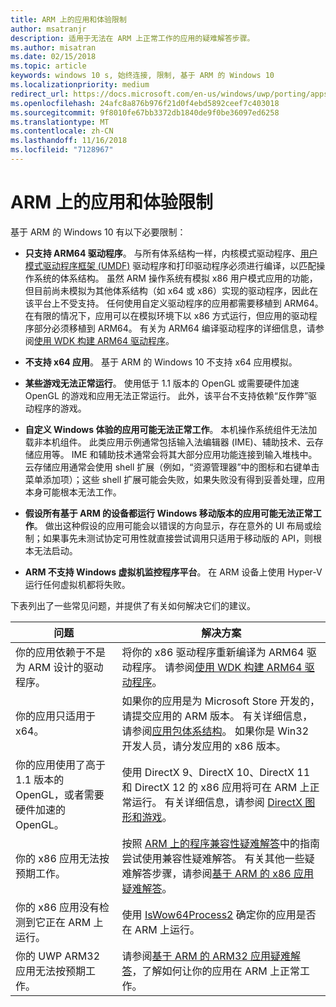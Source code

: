 ```yaml
---
title: ARM 上的应用和体验限制
author: msatranjr
description: 适用于无法在 ARM 上正常工作的应用的疑难解答步骤。
ms.author: misatran
ms.date: 02/15/2018
ms.topic: article
keywords: windows 10 s, 始终连接, 限制, 基于 ARM 的 Windows 10
ms.localizationpriority: medium
redirect_url: https://docs.microsoft.com/en-us/windows/uwp/porting/apps-on-arm-troubleshooting-x86
ms.openlocfilehash: 24afc8a876b976f21d0f4ebd5892ceef7c403018
ms.sourcegitcommit: 9f8010fe67bb3372db1840de9f0be36097ed6258
ms.translationtype: MT
ms.contentlocale: zh-CN
ms.lasthandoff: 11/16/2018
ms.locfileid: "7128967"
---
```

# <a name="limitations-of-apps-and-experiences-on-arm"></a>ARM 上的应用和体验限制
基于 ARM 的 Windows 10 有以下必要限制：

- **只支持 ARM64 驱动程序**。 与所有体系结构一样，内核模式驱动程序、[用户模式驱动程序框架 (UMDF)](https://docs.microsoft.com/en-us/windows-hardware/drivers/wdf/overview-of-the-umdf) 驱动程序和打印驱动程序必须进行编译，以匹配操作系统的体系结构。 虽然 ARM 操作系统有模拟 x86 用户模式应用的功能，但目前尚未模拟为其他体系结构（如 x64 或 x86）实现的驱动程序，因此在该平台上不受支持。 任何使用自定义驱动程序的应用都需要移植到 ARM64。 在有限的情况下，应用可以在模拟环境下以 x86 方式运行，但应用的驱动程序部分必须移植到 ARM64。 有关为 ARM64 编译驱动程序的详细信息，请参阅[使用 WDK 构建 ARM64 驱动程序](https://review.docs.microsoft.com/en-us/windows-hardware/drivers/develop/building-arm64-drivers?branch=rs4-arm64)。

- **不支持 x64 应用**。 基于 ARM 的 Windows 10 不支持 x64 应用模拟。

- **某些游戏无法正常运行**。 使用低于 1.1 版本的 OpenGL 或需要硬件加速 OpenGL 的游戏和应用无法正常运行。 此外，该平台不支持依赖“反作弊”驱动程序的游戏。

- **自定义 Windows 体验的应用可能无法正常工作**。 本机操作系统组件无法加载非本机组件。 此类应用示例通常包括输入法编辑器 (IME)、辅助技术、云存储应用等。 IME 和辅助技术通常会将其大部分应用功能连接到输入堆栈中。 云存储应用通常会使用 shell 扩展（例如，“资源管理器”中的图标和右键单击菜单添加项）；这些 shell 扩展可能会失败，如果失败没有得到妥善处理，应用本身可能根本无法工作。

- **假设所有基于 ARM 的设备都运行 Windows 移动版本的应用可能无法正常工作**。 做出这种假设的应用可能会以错误的方向显示，存在意外的 UI 布局或绘制；如果事先未测试协定可用性就直接尝试调用只适用于移动版的 API，则根本无法启动。

- **ARM 不支持 Windows 虚拟机监控程序平台**。 在 ARM 设备上使用 Hyper-V 运行任何虚拟机都将失败。

下表列出了一些常见问题，并提供了有关如何解决它们的建议。

|问题|解决方案|
|-----|--------|
| 你的应用依赖于不是为 ARM 设计的驱动程序。 | 将你的 x86 驱动程序重新编译为 ARM64 驱动程序。 请参阅[使用 WDK 构建 ARM64 驱动程序](https://docs.microsoft.com/en-us/windows-hardware/drivers/develop/building-arm64-drivers)。 |
| 你的应用只适用于 x64。 | 如果你的应用是为 Microsoft Store 开发的，请提交应用的 ARM 版本。 有关详细信息，请参阅[应用包体系结构](../packaging/device-architecture.md)。 如果你是 Win32 开发人员，请分发应用的 x86 版本。 |
| 你的应用使用了高于 1.1 版本的 OpenGL，或者需要硬件加速的 OpenGL。 | 使用 DirectX 9、DirectX 10、DirectX 11 和 DirectX 12 的 x86 应用将可在 ARM 上正常运行。 有关详细信息，请参阅 [DirectX 图形和游戏](https://msdn.microsoft.com/en-us/library/windows/desktop/ee663274(v=vs.85).aspx)。 |
| 你的 x86 应用无法按预期工作。 | 按照 [ARM 上的程序兼容性疑难解答](apps-on-arm-program-compat-troubleshooter.md)中的指南尝试使用兼容性疑难解答。 有关其他一些疑难解答步骤，请参阅[基于 ARM 的 x86 应用疑难解答](apps-on-arm-troubleshooting-x86.md)。 |
| 你的 x86 应用没有检测到它正在 ARM 上运行。 | 使用 [IsWow64Process2](https://msdn.microsoft.com/en-us/library/windows/desktop/mt804318(v=vs.85).aspx) 确定你的应用是否在 ARM 上运行。 |
| 你的 UWP ARM32 应用无法按预期工作。 | 请参阅[基于 ARM 的 ARM32 应用疑难解答](apps-on-arm-troubleshooting-arm32.md)，了解如何让你的应用在 ARM 上正常工作。 |
